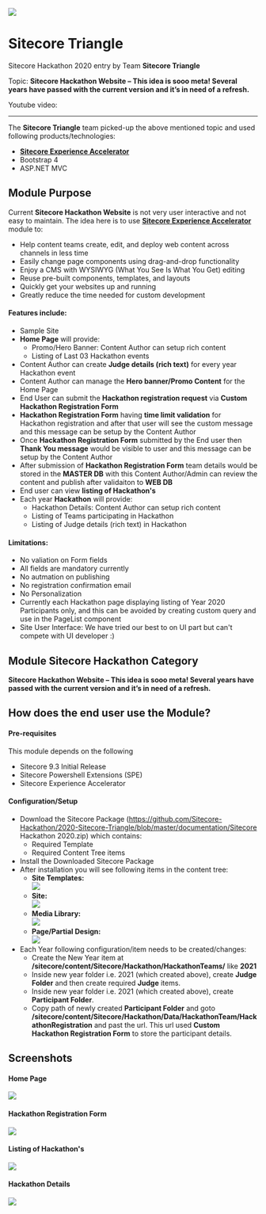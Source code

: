 
<img src="https://github.com/Sitecore-Hackathon/2020-Sitecore-Triangle/blob/master/documentation/Team-Sitecore%20Triangle.PNG" /><br />

# Sitecore Triangle

Sitecore Hackathon 2020 entry by Team **Sitecore Triangle**

Topic: **Sitecore Hackathon Website – This idea is sooo meta! Several years have passed with the current version and it’s in need of a refresh.**

Youtube video:

---

The **Sitecore Triangle** team picked-up the above mentioned topic and used following products/technologies:

* **[Sitecore Experience Accelerator](https://doc.sitecore.com/users/sxa/17/sitecore-experience-accelerator/en/introducing-sitecore-experience-accelerator.html)**
* Bootstrap 4
* ASP.NET MVC

## Module Purpose
Current **Sitecore Hackathon Website** is not very user interactive and not easy to maintain. The idea here is to use **[Sitecore Experience Accelerator](https://doc.sitecore.com/users/sxa/17/sitecore-experience-accelerator/en/introducing-sitecore-experience-accelerator.html)** module to:
* Help content teams create, edit, and deploy web content across channels in less time
* Easily change page components using drag-and-drop functionality
* Enjoy a CMS with WYSIWYG (What You See Is What You Get) editing
* Reuse pre-built components, templates, and layouts
* Quickly get your websites up and running
* Greatly reduce the time needed for custom development
#### Features include:
* Sample Site
* **Home Page** will provide:
    * Promo/Hero Banner: Content Author can setup rich content
    * Listing of Last 03 Hackathon events
* Content Author can create **Judge details (rich text)** for every year Hackathon event
* Content Author can manage the **Hero banner/Promo Content** for the Home Page
* End User can submit the **Hackathon registration request** via **Custom Hackathon Registration Form**
* **Hackathon Registration Form** having **time limit validation** for Hackathon registration and after that user will see the custom message and this message can be setup by the Content Author
* Once **Hackathon Registration Form** submitted by the End user then **Thank You message** would be visible to user and this message can be setup by the Content Author
* After submission of **Hackathon Registration Form** team details would be stored in the **MASTER DB** with this Content Author/Admin can review the content and publish after validaiton to **WEB DB**
* End user can view **listing of Hackathon's**
* Each year **Hackathon** will provide:
    * Hackathon Details: Content Author can setup rich content
    * Listing of Teams participating in Hackathon
    * Listing of Judge details (rich text) in Hackathon

#### Limitations:
* No valiation on Form fields
* All fields are mandatory currently
* No autmation on publishing
* No registration confirmation email
* No Personalization
* Currently each Hackathon page displaying listing of Year 2020 Participants only, and this can be avoided by creating custom query and use in the PageList component
* Site User Interface: We have tried our best to on UI part but can't compete with UI developer :)


## Module Sitecore Hackathon Category
**Sitecore Hackathon Website – This idea is sooo meta! Several years have passed with the current version and it’s in need of a refresh.**

## How does the end user use the Module?
#### Pre-requisites
This module depends on the following
* Sitecore 9.3 Initial Release
* Sitecore Powershell Extensions (SPE)
* Sitecore Experience Accelerator

#### Configuration/Setup
* Download the Sitecore Package (https://github.com/Sitecore-Hackathon/2020-Sitecore-Triangle/blob/master/documentation/Sitecore Hackathon 2020.zip) which contains:
    * Required Template
    * Required Content Tree items
* Install the Downloaded Sitecore Package
* After installation you will see following items in the content tree:
    * **Site Templates:** <br/>
      <img src="https://github.com/Sitecore-Hackathon/2020-Sitecore-Triangle/blob/master/documentation/Sitecore SXA Site Templates.png" /><br />
    * **Site:** <br/>
      <img src="https://github.com/Sitecore-Hackathon/2020-Sitecore-Triangle/blob/master/documentation/Sitecore SXA Site.png" /><br />
    * **Media Library:** <br/>
      <img src="https://github.com/Sitecore-Hackathon/2020-Sitecore-Triangle/blob/master/documentation/Sitecore SXA Media Library.png" /><br />
    * **Page/Partial Design:** <br/>
      <img src="https://github.com/Sitecore-Hackathon/2020-Sitecore-Triangle/blob/master/documentation/Sitecore SXA Page-Partial Design.png" /><br />
* Each Year following configuration/item needs to be created/changes:
    * Create the New Year item at **/sitecore/content/Sitecore/Hackathon/HackathonTeams/** like **2021**
    * Inside new year folder i.e. 2021 (which created above), create **Judge Folder** and then create required **Judge** items.
    * Inside new year folder i.e. 2021 (which created above), create **Participant Folder**.
    * Copy path of newly created **Participant Folder** and goto **/sitecore/content/Sitecore/Hackathon/Data/HackathonTeam/HackathonRegistration** and past the url. This url used **Custom Hackathon Registration Form** to store the participant details.
    
   

## Screenshots
#### Home Page
<img src="https://github.com/Sitecore-Hackathon/2020-Sitecore-Triangle/blob/master/documentation/HomePage.jpg" /><br />

#### Hackathon Registration Form
<img src="https://github.com/Sitecore-Hackathon/2020-Sitecore-Triangle/blob/master/documentation/Hackathon-RegistrationForm.png" /><br />

#### Listing of Hackathon's
<img src="https://github.com/Sitecore-Hackathon/2020-Sitecore-Triangle/blob/master/documentation/Hackathon-Listing.png" /><br />

#### Hackathon Details
<img src="https://github.com/Sitecore-Hackathon/2020-Sitecore-Triangle/blob/master/documentation/Hackathon-Details.png" /><br />

